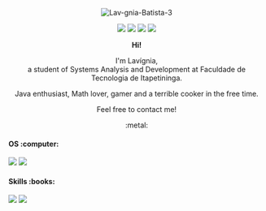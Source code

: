 <p align="center">
  <img src="https://i.ibb.co/B6ZgccV/Lav-gnia-Batista-3.png" alt="Lav-gnia-Batista-3" border="0">
</p>

<p align="center">
<a href="https://facebook.com/lavigniabatista/"><img src="https://img.shields.io/badge/Facebook-1877F2?style=for-the-badge&logo=facebook&logoColor=white"/></a>
<a href="https://www.linkedin.com/in/lavigniabatista/"><img src="https://img.shields.io/badge/LinkedIn-0077B5?style=for-the-badge&logo=linkedin&logoColor=white"/></a>
<img src="https://img.shields.io/badge/PlayStation-003791?style=for-the-badge&logo=playstation&logoColor=white"/>
<img src="https://img.shields.io/badge/Steam-000000?style=for-the-badge&logo=steam&logoColor=white"/>
</p>

<p align="center"><b>Hi!</b></p>

<p align="center">I'm Lavígnia,<br>a student of Systems Analysis and Development at Faculdade de Tecnologia de Itapetininga.</p>
<p align="center">Java enthusiast, Math lover, gamer and a terrible cooker in the free time.</p>
<p align="center">Feel free to contact me!</p>
<p align="center">:metal:</p>

<h4> OS :computer: </h3>
<p>
<img src="https://img.shields.io/badge/Windows-0078D6?style=for-the-badge&logo=windows&logoColor=white"/>
<img src="https://img.shields.io/badge/Ubuntu-E95420?style=for-the-badge&logo=ubuntu&logoColor=white"/>
</p>

<h4> Skills  :books:</h3>
<p>
<img src="https://img.shields.io/badge/Python-3776AB?style=for-the-badge&logo=python&logoColor=white"/>
<img src="https://img.shields.io/badge/Java-ED8B00?style=for-the-badge&logo=java&logoColor=white"/> 
 </p>
